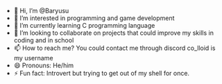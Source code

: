 - 👋 Hi, I’m @Baryusu
- 👀 I’m interested in programming and game development
- 🌱 I’m currently learning C programming language
- 💞️ I’m looking to collaborate on projects that could improve my skills in coding and in school
- 📫 How to reach me? You could contact me through discord co_lloid is my username
- 😄 Pronouns: He/him
- ⚡ Fun fact: Introvert but trying to get out of my shell for once.

<!---
Baryusu/Baryusu is a ✨ special ✨ repository because its `README.md` (this file) appears on your GitHub profile.
You can click the Preview link to take a look at your changes.
--->
